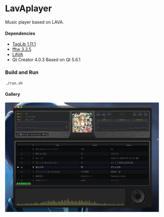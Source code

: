 # LavAplayer
Music player based on LAVA.

#### Dependencies

- [TagLib 1.11.1](http://taglib.org/)
- [fftw 3.3.5](http://www.fftw.org/)
- [LAVA](https://github.com/MarcoQin/LAVA)
- Qt Creator 4.0.3 Based on Qt 5.6.1


### Build and Run

`./run.sh`

#### Gallery

![play](/gallery/play.png "play")
